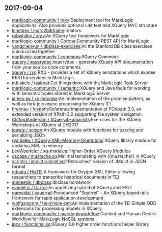 ## 2017-09-04

* [marklogic-community / roxy](https://github.com/marklogic-community/roxy):Deployment tool for MarkLogic applications. Also provides optional unit test and XQuery MVC structure
* [lcnetdev / marc2bibframe](https://github.com/lcnetdev/marc2bibframe):relators
* [robwhitby / xray](https://github.com/robwhitby/xray):An XQuery test framework for MarkLogic
* [marklogic-community / Corona](https://github.com/marklogic-community/Corona):Community REST API for MarkLogic
* [yangchenyun / dbclass-exercises](https://github.com/yangchenyun/dbclass-exercises):All the Stanford DB class exercises summarized together
* [marklogic-community / commons](https://github.com/marklogic-community/commons):XQuery Commons
* [xquery / xquerydoc](https://github.com/xquery/xquerydoc):xquerydoc - generate XQuery API documentation from your source code comments
* [xquery / rxq](https://github.com/xquery/rxq):RXQ - provides a set of XQuery annotations which expose RESTful services in MarkLogic.
* [mblakele / taskbot](https://github.com/mblakele/taskbot):Get things done with the MarkLogic Task Server
* [marklogic-community / semantic](https://github.com/marklogic-community/semantic):XQuery and Java tools for working with semantic tuples stored in MarkLogic Server
* [james-jw / xq-promise](https://github.com/james-jw/xq-promise):An implementation of the promise pattern, as well as fork-join async processing for XQuery 3.1
* [hrennau / foxpath](https://github.com/hrennau/foxpath):Reference implementation of FOXpath 3.0, an extended version of XPath 3.0 supporting file system navigation.
* [CliffordAnderson / XQuery4Humanists](https://github.com/CliffordAnderson/XQuery4Humanists):Exercises for the XQuery Workshops at XQuery at DH2017
* [joewiz / xqjson](https://github.com/joewiz/xqjson):An XQuery module with functions for parsing and serializing JSON
* [ryanjdew / XQuery-XML-Memory-Operations](https://github.com/ryanjdew/XQuery-XML-Memory-Operations):XQuery library module for updating XML in memory
* [LeoWoerteler / xq-modules](https://github.com/LeoWoerteler/xq-modules):Higher-Order XQuery Modules
* [dscape / mustache.xq](https://github.com/dscape/mustache.xq):Minimal templating with {{mustache}} in XQuery
* [scriptin / jmdict-simplified](https://github.com/scriptin/jmdict-simplified):"Retouched" version of JMdict in JSON format
* [odaata / HisTEI](https://github.com/odaata/HisTEI):A framework for Oxygen XML Editor allowing researchers to transcribe historical documents in TEI
* [sumeetsk / dbclass](https://github.com/sumeetsk/dbclass):dbclass homework
* [evanlenz / Carrot](https://github.com/evanlenz/Carrot):An appetizing hybrid of XQuery and XSLT
* [garyvidal / xquerrail](https://github.com/garyvidal/xquerrail):Pronounced "Squirrel" - An XQuery based rails framework for rapid application development
* [wolfgangmm / tei-simple-pm](https://github.com/wolfgangmm/tei-simple-pm):An implementation of the TEI Simple ODD extensions for processing models in XQuery.
* [marklogic-community / marklogicworkflow](https://github.com/marklogic-community/marklogicworkflow):Content and Human Centric Workflow for MarkLogic NoSQL systems
* [jpcs / functional.xq](https://github.com/jpcs/functional.xq):XQuery 3.0 higher order functions helper library
